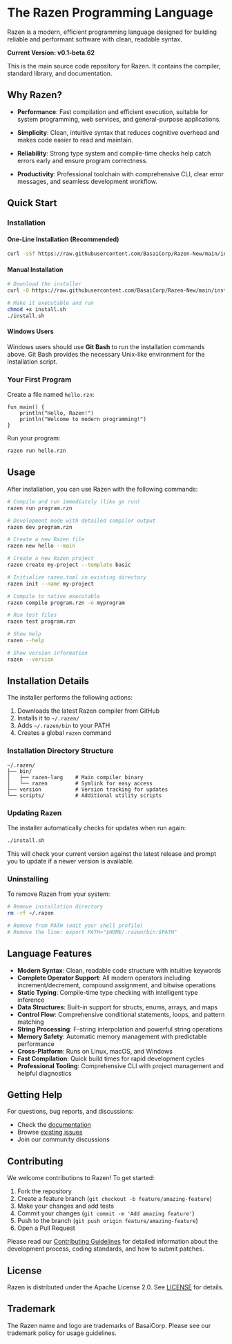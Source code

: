 # The Razen Programming Language

Razen is a modern, efficient programming language designed for building reliable and performant software with clean, readable syntax.

**Current Version: v0.1-beta.62**

This is the main source code repository for Razen. It contains the compiler, standard library, and documentation.

## Why Razen?

- **Performance**: Fast compilation and efficient execution, suitable for system programming, web services, and general-purpose applications.

- **Simplicity**: Clean, intuitive syntax that reduces cognitive overhead and makes code easier to read and maintain.

- **Reliability**: Strong type system and compile-time checks help catch errors early and ensure program correctness.

- **Productivity**: Professional toolchain with comprehensive CLI, clear error messages, and seamless development workflow.

## Quick Start

### Installation

#### One-Line Installation (Recommended)
```bash
curl -sSf https://raw.githubusercontent.com/BasaiCorp/Razen-New/main/install.sh | bash
```

#### Manual Installation
```bash
# Download the installer
curl -O https://raw.githubusercontent.com/BasaiCorp/Razen-New/main/install.sh

# Make it executable and run
chmod +x install.sh
./install.sh
```

#### Windows Users
Windows users should use **Git Bash** to run the installation commands above. Git Bash provides the necessary Unix-like environment for the installation script.

### Your First Program

Create a file named `hello.rzn`:
```razen
fun main() {
    println("Hello, Razen!")
    println("Welcome to modern programming!")
}
```

Run your program:
```bash
razen run hello.rzn
```
## Usage

After installation, you can use Razen with the following commands:

```bash
# Compile and run immediately (like go run)
razen run program.rzn

# Development mode with detailed compiler output
razen dev program.rzn

# Create a new Razen file
razen new hello --main

# Create a new Razen project
razen create my-project --template basic

# Initialize razen.toml in existing directory
razen init --name my-project

# Compile to native executable
razen compile program.rzn -o myprogram

# Run test files
razen test program.rzn

# Show help
razen --help

# Show version information
razen --version
```

## Installation Details

The installer performs the following actions:
1. Downloads the latest Razen compiler from GitHub
2. Installs it to `~/.razen/`
3. Adds `~/.razen/bin` to your PATH
4. Creates a global `razen` command

### Installation Directory Structure
```
~/.razen/
├── bin/
│   ├── razen-lang    # Main compiler binary
│   └── razen         # Symlink for easy access
├── version           # Version tracking for updates
└── scripts/          # Additional utility scripts
```

### Updating Razen

The installer automatically checks for updates when run again:
```bash
./install.sh
```

This will check your current version against the latest release and prompt you to update if a newer version is available.

### Uninstalling

To remove Razen from your system:
```bash
# Remove installation directory
rm -rf ~/.razen

# Remove from PATH (edit your shell profile)
# Remove the line: export PATH="$HOME/.razen/bin:$PATH"
```

## Language Features

- **Modern Syntax**: Clean, readable code structure with intuitive keywords
- **Complete Operator Support**: All modern operators including increment/decrement, compound assignment, and bitwise operations
- **Static Typing**: Compile-time type checking with intelligent type inference
- **Data Structures**: Built-in support for structs, enums, arrays, and maps
- **Control Flow**: Comprehensive conditional statements, loops, and pattern matching
- **String Processing**: F-string interpolation and powerful string operations
- **Memory Safety**: Automatic memory management with predictable performance
- **Cross-Platform**: Runs on Linux, macOS, and Windows
- **Fast Compilation**: Quick build times for rapid development cycles
- **Professional Tooling**: Comprehensive CLI with project management and helpful diagnostics

## Getting Help

For questions, bug reports, and discussions:
- Check the [documentation](docs/)
- Browse [existing issues](https://github.com/BasaiCorp/Razen-New/issues)
- Join our community discussions

## Contributing

We welcome contributions to Razen! To get started:

1. Fork the repository
2. Create a feature branch (`git checkout -b feature/amazing-feature`)
3. Make your changes and add tests
4. Commit your changes (`git commit -m 'Add amazing feature'`)
5. Push to the branch (`git push origin feature/amazing-feature`)
6. Open a Pull Request

Please read our [Contributing Guidelines](CONTRIBUTING.md) for detailed information about the development process, coding standards, and how to submit patches.

## License

Razen is distributed under the Apache License 2.0. See [LICENSE](LICENSE) for details.

## Trademark

The Razen name and logo are trademarks of BasaiCorp. Please see our trademark policy for usage guidelines.
